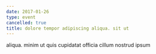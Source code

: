 ```yaml
---
date: 2017-01-26
type: event
cancelled: true
title: dolore tempor adipiscing aliqua. sit ut
---
```

aliqua. minim ut quis cupidatat officia cillum nostrud ipsum
